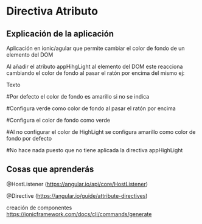 
# Directiva Atributo

## Explicación de la aplicación

Aplicación en ionic/agular que permite cambiar el color de fondo de un elemento del DOM

Al añadir el atributo appHihgLight al elemento del DOM este reacciona cambiando el color de fondo al pasar el ratón por encima del mismo
ej:
  <p appHighLight>Texto</p> #Por defecto el color de fondo es amarillo si no se indica
  <p appHighLight="green"></p> #Configura verde como color de fondo al pasar el ratón por encima
  <p appHighLight="green" defaultColor="yellow"></p> #Configura el color de fondo como verde
  <p appHighLight defaultColor="yellow"></p> #Al no configurar el color de HighLight se configura amarillo como color de fondo por defecto
  <p defaultColor="yellow"></p> #No hace nada puesto que no tiene aplicada la directiva appHighLight
  
  


## Cosas que aprenderás

@HostListener (<https://angular.io/api/core/HostListener>)

@Directive (<https://angular.io/guide/attribute-directives>)

creación de componentes <https://ionicframework.com/docs/cli/commands/generate>






